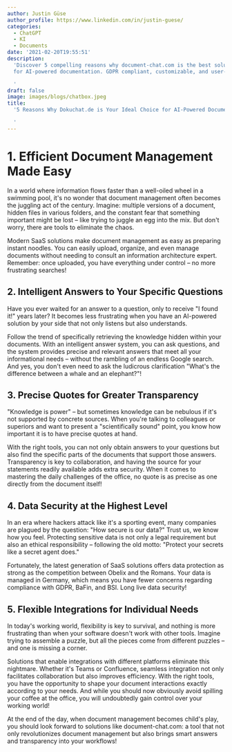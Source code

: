 ```yaml
---
author: Justin Güse
author_profile: https://www.linkedin.com/in/justin-guese/
categories:
  - ChatGPT
  - KI
  - Documents
date: '2021-02-20T19:55:51'
description:
  'Discover 5 compelling reasons why document-chat.com is the best solution
  for AI-powered documentation. GDPR compliant, customizable, and user-friendly!

  '
draft: false
image: images/blogs/chatbox.jpeg
title:
  '5 Reasons Why Dokuchat.de is Your Ideal Choice for AI-Powered Documentation

  '
---
```


# 1. Efficient Document Management Made Easy

In a world where information flows faster than a well-oiled wheel in a swimming pool, it's no wonder that document management often becomes the juggling act of the century. Imagine: multiple versions of a document, hidden files in various folders, and the constant fear that something important might be lost – like trying to juggle an egg into the mix. But don't worry, there are tools to eliminate the chaos.

Modern SaaS solutions make document management as easy as preparing instant noodles. You can easily upload, organize, and even manage documents without needing to consult an information architecture expert. Remember: once uploaded, you have everything under control – no more frustrating searches!

## 2. Intelligent Answers to Your Specific Questions

Have you ever waited for an answer to a question, only to receive "I found it!" years later? It becomes less frustrating when you have an AI-powered solution by your side that not only listens but also understands.

Follow the trend of specifically retrieving the knowledge hidden within your documents. With an intelligent answer system, you can ask questions, and the system provides precise and relevant answers that meet all your informational needs – without the rambling of an endless Google search. And yes, you don't even need to ask the ludicrous clarification "What's the difference between a whale and an elephant?"!

## 3. Precise Quotes for Greater Transparency

"Knowledge is power" – but sometimes knowledge can be nebulous if it's not supported by concrete sources. When you're talking to colleagues or superiors and want to present a "scientifically sound" point, you know how important it is to have precise quotes at hand.

With the right tools, you can not only obtain answers to your questions but also find the specific parts of the documents that support those answers. Transparency is key to collaboration, and having the source for your statements readily available adds extra security. When it comes to mastering the daily challenges of the office, no quote is as precise as one directly from the document itself!

## 4. Data Security at the Highest Level

In an era where hackers attack like it's a sporting event, many companies are plagued by the question: "How secure is our data?" Trust us, we know how you feel. Protecting sensitive data is not only a legal requirement but also an ethical responsibility – following the old motto: "Protect your secrets like a secret agent does."

Fortunately, the latest generation of SaaS solutions offers data protection as strong as the competition between Obelix and the Romans. Your data is managed in Germany, which means you have fewer concerns regarding compliance with GDPR, BaFin, and BSI. Long live data security!

## 5. Flexible Integrations for Individual Needs

In today's working world, flexibility is key to survival, and nothing is more frustrating than when your software doesn't work with other tools. Imagine trying to assemble a puzzle, but all the pieces come from different puzzles – and one is missing a corner.

Solutions that enable integrations with different platforms eliminate this nightmare. Whether it's Teams or Confluence, seamless integration not only facilitates collaboration but also improves efficiency. With the right tools, you have the opportunity to shape your document interactions exactly according to your needs. And while you should now obviously avoid spilling your coffee at the office, you will undoubtedly gain control over your working world!

At the end of the day, when document management becomes child's play, you should look forward to solutions like document-chat.com: a tool that not only revolutionizes document management but also brings smart answers and transparency into your workflows!
